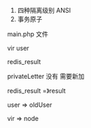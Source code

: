 1. 四种隔离级别 ANSI
2. 事务原子


main.php 文件


vir
user

redis_result

privateLetter 没有 需要新加


redis_result  =》result

user => oldUser

vir => node

